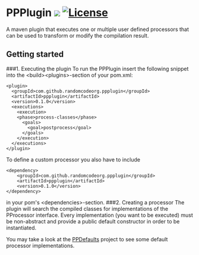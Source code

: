 # PPPlugin <img src="https://travis-ci.org/RandomCodeOrg/PPPlugin.svg" /> [![License](http://img.shields.io/:license-apache-blue.svg)](http://www.apache.org/licenses/LICENSE-2.0.html)

A maven plugin that executes one or multiple user defined processors that can be used to transform or modify the compilation result.

## Getting started

###1. Executing the plugin
To run the PPPlugin insert the following snippet into the &lt;build&gt;&lt;plugins&gt;-section of your pom.xml:

    <plugin>
      <groupId>com.github.randomcodeorg.ppplugin</groupId>
      <artifactId>ppplugin</artifactId>
      <version>0.1.0</version>
      <executions>
        <execution>
        <phase>process-classes</phase>
          <goals>
            <goal>postprocess</goal>
          </goals>
        </execution>
      </executions>
    </plugin>
    
To define a custom processor you also have to include 

    <dependency>
        <groupId>com.github.randomcodeorg.ppplugin</groupId>
        <artifactId>ppplugin</artifactId>
        <version>0.1.0</version>
    </dependency>
    
in your pom's &lt;dependencies&gt;-section.
###2. Creating a processor
The plugin will search the compiled classes for implementations of the PProcessor interface. Every implementation (you want to
be executed) must be non-abstract and provide a public default constructor in order to be instantiated.

You may take a look at the <a href="https://github.com/RandomCodeOrg/PPDefaults">PPDefaults</a> project to see some default processor implementations.
